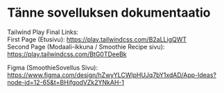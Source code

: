 # Tänne sovelluksen dokumentaatio


Tailwind Play Final Links:  
First Page (Etusivu): https://play.tailwindcss.com/B2aLLigQWT  
Second Page (Modaali-ikkuna / Smoothie Recipe sivu): https://play.tailwindcss.com/BtG0TDeeBk  

Figma (SmoothieSovellus Sivu): https://www.figma.com/design/hZwyYLCWlpHUJq7bY1xdAD/App-Ideas?node-id=12-65&t=BHifgodVZk2YNkAH-1
